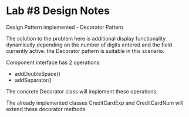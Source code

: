 # Lab #8 Design Notes

Design Pattern implemented - Decorator Pattern

The solution to the problem here is additional display functionality dynamically depending on the number of digits entered and the field currently active. 
the Decorator pattern is suitable in this scenario. 

Component interface has 2 operations:  
 - addDoubleSpace()
 - addSeparator()

The concrete Decorator class will implement these operations. 

The already implemented classes CreditCardExp and CreditCardNum will extend these decorator methods. 
